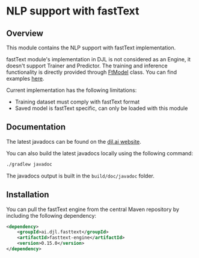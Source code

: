# NLP support with fastText

## Overview

This module contains the NLP support with fastText implementation.

fastText module's implementation in DJL is not considered as an Engine, it doesn't support Trainer and Predictor.
The training and inference functionality is directly provided through [FtModel](https://javadoc.io/doc/ai.djl.fasttext/fasttext-engine/latest/ai/djl/fasttext/FtModel.html)
class. You can find examples [here](https://github.com/deepjavalibrary/djl/blob/master/extensions/fasttext/src/test/java/ai/djl/fasttext/CookingStackExchangeTest.java).

Current implementation has the following limitations:

- Training dataset must comply with fastText format
- Saved model is fastText specific, can only be loaded with this module

## Documentation

The latest javadocs can be found on the [djl.ai website](https://javadoc.io/doc/ai.djl.fasttext/fasttext-engine/latest/index.html).

You can also build the latest javadocs locally using the following command:

```sh
./gradlew javadoc
```
The javadocs output is built in the `build/doc/javadoc` folder.


## Installation
You can pull the fastText engine from the central Maven repository by including the following dependency:

```xml
<dependency>
    <groupId>ai.djl.fasttext</groupId>
    <artifactId>fasttext-engine</artifactId>
    <version>0.15.0</version>
</dependency>
```

